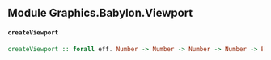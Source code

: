 ## Module Graphics.Babylon.Viewport

#### `createViewport`

``` purescript
createViewport :: forall eff. Number -> Number -> Number -> Number -> Eff (babylon :: BABYLON | eff) Viewport
```


